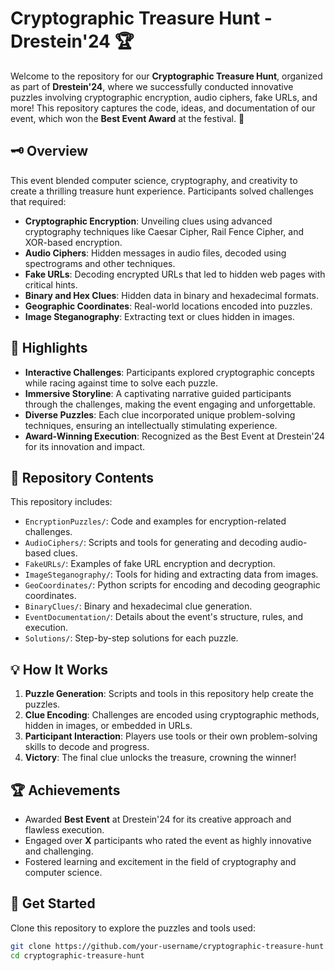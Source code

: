 # Cryptographic Treasure Hunt - Drestein'24 🏆

Welcome to the repository for our **Cryptographic Treasure Hunt**, organized as part of **Drestein'24**, where we successfully conducted innovative puzzles involving cryptographic encryption, audio ciphers, fake URLs, and more! This repository captures the code, ideas, and documentation of our event, which won the **Best Event Award** at the festival. 🎉

## 🗝️ Overview
This event blended computer science, cryptography, and creativity to create a thrilling treasure hunt experience. Participants solved challenges that required:
- **Cryptographic Encryption**: Unveiling clues using advanced cryptography techniques like Caesar Cipher, Rail Fence Cipher, and XOR-based encryption.
- **Audio Ciphers**: Hidden messages in audio files, decoded using spectrograms and other techniques.
- **Fake URLs**: Decoding encrypted URLs that led to hidden web pages with critical hints.
- **Binary and Hex Clues**: Hidden data in binary and hexadecimal formats.
- **Geographic Coordinates**: Real-world locations encoded into puzzles.
- **Image Steganography**: Extracting text or clues hidden in images.

## 🌟 Highlights
- **Interactive Challenges**: Participants explored cryptographic concepts while racing against time to solve each puzzle.
- **Immersive Storyline**: A captivating narrative guided participants through the challenges, making the event engaging and unforgettable.
- **Diverse Puzzles**: Each clue incorporated unique problem-solving techniques, ensuring an intellectually stimulating experience.
- **Award-Winning Execution**: Recognized as the Best Event at Drestein'24 for its innovation and impact.

## 📂 Repository Contents
This repository includes:
- `EncryptionPuzzles/`: Code and examples for encryption-related challenges.
- `AudioCiphers/`: Scripts and tools for generating and decoding audio-based clues.
- `FakeURLs/`: Examples of fake URL encryption and decryption.
- `ImageSteganography/`: Tools for hiding and extracting data from images.
- `GeoCoordinates/`: Python scripts for encoding and decoding geographic coordinates.
- `BinaryClues/`: Binary and hexadecimal clue generation.
- `EventDocumentation/`: Details about the event's structure, rules, and execution.
- `Solutions/`: Step-by-step solutions for each puzzle.

## 💡 How It Works
1. **Puzzle Generation**: Scripts and tools in this repository help create the puzzles.
2. **Clue Encoding**: Challenges are encoded using cryptographic methods, hidden in images, or embedded in URLs.
3. **Participant Interaction**: Players use tools or their own problem-solving skills to decode and progress.
4. **Victory**: The final clue unlocks the treasure, crowning the winner!

## 🏆 Achievements
- Awarded **Best Event** at Drestein'24 for its creative approach and flawless execution.
- Engaged over **X** participants who rated the event as highly innovative and challenging.
- Fostered learning and excitement in the field of cryptography and computer science.

## 🚀 Get Started
Clone this repository to explore the puzzles and tools used:
```bash
git clone https://github.com/your-username/cryptographic-treasure-hunt
cd cryptographic-treasure-hunt
